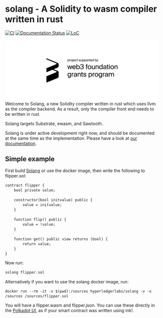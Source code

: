 # solang - A Solidity to wasm compiler written in rust

[![CI](https://github.com/hyperledger-labs/solang/workflows/test/badge.svg)](https://github.com/hyperledger-labs/solang/actions)
[![Documentation Status](https://readthedocs.org/projects/solang/badge/?version=latest)](https://solang.readthedocs.io/en/latest/?badge=latest)
[![LoC](https://tokei.rs/b1/github/hyperledger-labs/solang?category=lines)](https://github.com/hyperledger-labs/solang)

[<img align="right" width="640" src="docs/web3_foundation_grants_badge_black.svg" alt="Funded by the web3 foundation">](https://github.com/w3f/Web3-collaboration/blob/master/grants/accepted_grant_applications.md#wave-4)

Welcome to Solang, a new Solidity compiler written in rust which uses
llvm as the compiler backend. As a result, only the compiler front end
needs to be written in rust.

Solang targets Substrate, ewasm, and Sawtooth.

Solang is under active development right now, and should be documented at
the same time as the implementation. Please have a look at
[our documentation](https://solang.readthedocs.io/en/latest/).

## Simple example

First build [Solang](https://solang.readthedocs.io/en/latest/installing.html)
or use the docker image, then write the following to flipper.sol:

```solidity
contract flipper {
	bool private value;

	constructor(bool initvalue) public {
		value = initvalue;
	}

	function flip() public {
		value = !value;
	}

	function get() public view returns (bool) {
		return value;
	}
}
```

Now run:

```bash
solang flipper.sol
```

Alternatively if you want to use the solang docker image, run:

```
docker run --rm -it -v $(pwd):/sources hyperledgerlabs/solang -v -o /sources /sources/flipper.sol
```
You will have a flipper.wasm and flipper.json. You can use these directly in
the [Polkadot UI](https://substrate.dev/substrate-contracts-workshop/#/0/deploying-your-contract?id=putting-your-code-on-the-blockchain), as if your smart
contract was written using ink!.
